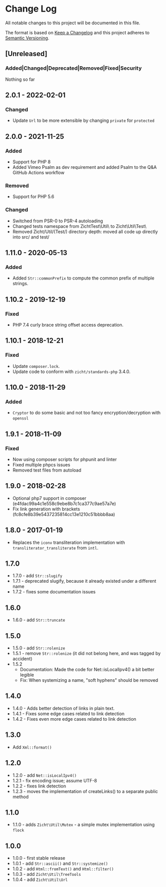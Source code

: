# Change Log
All notable changes to this project will be documented in this file.

The format is based on [Keep a Changelog](http://keepachangelog.com/)
and this project adheres to [Semantic Versioning](http://semver.org/).

## [Unreleased]
### Added|Changed|Deprecated|Removed|Fixed|Security
Nothing so far

## 2.0.1 - 2022-02-01
### Changed
- Update `Url` to be more extensible by changing `private` for `protected`

## 2.0.0 - 2021-11-25
### Added
- Support for PHP 8
- Added Vimeo Psalm as dev requirement and added Psalm to the Q&A GitHub Actions workflow
### Removed
- Support for PHP 5.6
### Changed
- Switched from PSR-0 to PSR-4 autoloading
- Changed tests namespace from ZichtTest\Util\ to Zicht\Util\Test\
- Removed Zicht/Util/(Test/) directory depth: moved all code up directly into src/ and test/

## 1.11.0 - 2020-05-13
### Added
- Added `Str::commonPrefix` to compute the common prefix of multiple strings.

## 1.10.2 - 2019-12-19
### Fixed
- PHP 7.4 curly brace string offset access deprecation.

## 1.10.1 - 2018-12-21
### Fixed
- Update `composer.lock`.
- Update code to conform with `zicht/standards-php` 3.4.0.

## 1.10.0 - 2018-11-29
### Added
- `Cryptor` to do some basic and not too fancy encryption/decryption with `openssl`

## 1.9.1 - 2018-11-09
### Fixed
- Now using composer scripts for phpunit and linter
- Fixed multiple phpcs issues
- Removed test files from autoload

## 1.9.0 - 2018-02-28
* Optional php7 support in composer (e4fdac99a4c1e558c9ebe8b7c1ca377c9ae57a7e)
* Fix link generation with brackets (fc8cfe8b39e5437235814cc13e1210c51bbbb8aa)

## 1.8.0 - 2017-01-19
* Replaces the `iconv` transliteration implementation with
  `transliterator_transliterate` from `intl`.

## 1.7.0
* 1.7.0 - add `Str::slugify`
* 1.7.1 - deprecated slugify, because it already existed under a different name
* 1.7.2 - fixes some documentation issues

## 1.6.0
* 1.6.0 - add `Str::truncate`

## 1.5.0
* 1.5.0 - add `Str::rolenize`
* 1.5.1 - remove `Str::rolenize` (it did not belong here, and was tagged by accident)
* 1.5.2
  * Documentation: Made the code for Net::isLocalIpv4() a bit better legible
  * Fix: When systemizing a name, "soft hyphens" should be removed

## 1.4.0
* 1.4.0 - Adds better detection of links in plain text.
* 1.4.1 - Fixes some edge cases related to link detection
* 1.4.2 - Fixes even more edge cases related to link detection

## 1.3.0
* Add `Xml::format()`

## 1.2.0
* 1.2.0 - add `Net::isLocalIpv4()`
* 1.2.1 - fix encoding issue; assume UTF-8
* 1.2.2 - fixes link detection
* 1.2.3 - moves the implementation of createLinks() to a separate public method

## 1.1.0
* 1.1.0 - adds `Zicht\Util\Mutex` - a simple mutex implementation using `flock`

## 1.0.0
* 1.0.0 - first stable release
* 1.0.1 - add `Str::ascii()` and `Str::systemize()`
* 1.0.2 - add `Html::fromText()` and `Html::filter()`
* 1.0.3 - add `Zicht\Util\TreeTools`
* 1.0.4 - add `Zicht\Util\Url`
